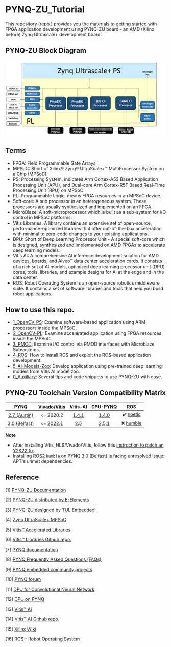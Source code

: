 # PYNQ-ZU_Tutorial

This repository (repo.) provides you the materials to getting started with FPGA application development using PYNQ-ZU board - an AMD (Xilinx before) Zynq Ultrascale+ development board.

## PYNQ-ZU Block Diagram
![img](9_Auxiliary/img/pynq_zu_base_overlay.png)

## Terms
- FPGA: Field Programmable Gate Arrays
- MPSoC: Short of Xilinx® Zynq® UltraScale+™ MultiProcessor System on a Chip (MPSoC)
- PS: Processing System, indicates Arm Cortex-A53 Based Application Processing Unit (APU), and Dual-core Arm Cortex-R5F Based Real-Time Processing Unit (RPU) on MPSoC.
- PL: Programmable Logic, means FPGA resources in an MPSoC device.
- Soft-core: A sub processor in an heterogeneous system. These processors are usually synthesized and implemented on an FPGA.
- MicroBlaze: A soft-microprocessor which is built as a sub-system for I/O control in MPSoC platforms.
- Vitis Libraries: A library contains an extensive set of open-source, performance-optimized libraries that offer out-of-the-box acceleration with minimal to zero-code changes to your existing applications.
- DPU: Short of Deep Learning Processor Unit - A special soft-core which is designed, synthesized and implemented on AMD FPGAs to accelerate deep learning models.
- Vitis AI: A comprehensive AI inference development solution for AMD devices, boards, and Alveo™ data center acceleration cards. It consists of a rich set of AI models, optimized deep learning processor unit (DPU) cores, tools, libraries, and example designs for AI at the edge and in the data center.
- ROS: Robot Operating System is an open-source robotics middleware suite. It contains a set of software libraries and tools that help you build robot applications.

## How to use this repo.
- [1_OpenCV-PS](1_OpenCV-PS): Examine software-based application using ARM processors inside the MPSoC.
- [2_OpenCV-PL](2_OpenCV-PL): Examine accelerated application using FPGA resources inside the MPSoC.
- [3_PMOD](3_PMOD): Examine I/O control via PMOD interfaces with Microblaze Subsystems.
- [4_ROS](4_ROS): How to install ROS and exploit the ROS-based application development.
- [5_AI-Models-Zoo](5_AI-Models-Zoo): Develop application using pre-trained deep learning models from Vitis AI model zoo.
- [0_Auxiliary](0_Auxiliary): Several tips and code snippets to use PYNQ-ZU with ease.

## PYNQ-ZU Toolchain Version Compatibility Matrix

| PYNQ | [Vivado/Vitis](https://www.xilinx.com/support/download/index.html/content/xilinx/en/downloadNav/vitis.html) | Vitis-AI | DPU-PYNQ |    ROS   |
|:----:|:------------:|:--------:|:--------:|:--------:|
| [2.7 (Austin)](https://github.com/Xilinx/PYNQ/releases/tag/v2.7.0) | <= 2020.2 | [1.4.1](https://github.com/Xilinx/Vitis-AI/releases/tag/v1.4.1) | [1.4.0](https://github.com/Xilinx/DPU-PYNQ/releases/tag/v1.4.0) | :heavy_check_mark: [noetic](4_ROS/README.md) |
| [3.0 (Belfast)](https://github.com/Xilinx/PYNQ/releases/tag/v3.0.0) | <= 2022.1 | [2.5](https://github.com/Xilinx/Vitis-AI/releases/tag/v2.5) | [2.5.1](https://github.com/Xilinx/DPU-PYNQ/releases/tag/v2.5.1) | :x: [humble](https://docs.ros.org/en/humble/Installation/Ubuntu-Install-Debians.html) |

**Note**
- After installing Vitis_HLS/Vivado/Vitis, follow this [instruction to patch an Y2K22 fix](https://support.xilinx.com/s/article/76960?language=en_US).
- Installing ROS2 `humble` on PYNQ 3.0 (Belfast) is facing unresolved issue: APT's unmet dependencies.

## Reference
[1] [PYNQ-ZU Documentation](https://xilinx.github.io/PYNQ-ZU/)

[2] [PYNQ-ZU distributed by E-Elements](https://www.e-elements.com.tw/products/fpga_system/xup_pynq/pynq-zu/)

[3] [PYNQ-ZU designed by TUL Embedded](https://www.tulembedded.com/FPGA/ProductsPYNQ-ZU.html)

[4] [Zynq UltraScale+ MPSoC](https://www.xilinx.com/products/silicon-devices/soc/zynq-ultrascale-mpsoc.html)

[5] [Vitis™ Accelerated Libraries](https://www.xilinx.com/products/design-tools/vitis/vitis-libraries.html)

[6] [Vitis™ Libraries Github repo.](https://github.com/Xilinx/Vitis_Libraries)

[7] [PYNQ documentation](https://pynq.readthedocs.io/en/v2.7.0/)

[8] [PYNQ Frequently Asked Questions (FAQs)](https://pynq.readthedocs.io/en/v2.7.0/faqs.html)

[9] [PYNQ embedded community projects](http://www.pynq.io/community.html)

[10] [PYNQ forum](https://discuss.pynq.io/)

[11] [DPU for Convolutional Neural Network](https://www.xilinx.com/products/intellectual-property/dpu.html)

[12] [DPU on PYNQ](https://github.com/Xilinx/DPU-PYNQ)

[13] [Vitis™ AI](https://www.xilinx.com/products/design-tools/vitis/vitis-ai.html)

[14] [Vitis™ AI Github repo.](https://github.com/Xilinx/Vitis-AI)

[15] [Xilinx Wiki](https://xilinx-wiki.atlassian.net/wiki/spaces/A/overview)

[16] [ROS - Robot Operating System](https://www.ros.org/)
